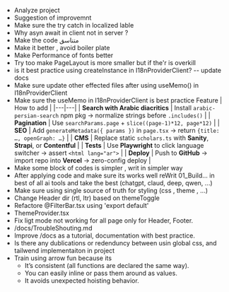 - Analyze project
- Suggestion of improvemnt
- Make sure the try catch in localized lable 
- Why asyn await in client not in server ?
- Make the code متناسق
- Make it better , avoid boiler plate
- Make Performance of fonts better
- Try too make PageLayout is more smaller but if the'r is overkill 
- is it best practice using createInstance in I18nProviderClient? -- update docs 
- Make sure update other effected files after using useMemo() in I18nProviderClient
- Make sure the useMemo in I18nProviderClient is best practice
 Feature | How to add |
|---|---|
| **Search with Arabic diacritics** | Install `arabic-persian-search` npm pkg → normalize strings before `.includes()` |
| **Pagination** | Use `searchParams.page` + `slice((page-1)*12, page*12)` |
| **SEO** | Add `generateMetadata({ params })` in `page.tsx` → return `{title: …, openGraph: …}` |
| **CMS** | Replace static `scholars.ts` with **Sanity**, **Strapi**, or **Contentful** |
| **Tests** | Use **Playwright** to click language switcher → assert `<html lang="ar">` |
| **Deploy** | Push to **GitHub** → import repo into **Vercel** → zero-config deploy |
- Make some block of codes is simpler , writ in simpler way             
- After applying code and make sure its works well reWrit 01_Build... in best of all ai tools and take the best (chatgpt, claud, deep, qwen, ...)
- Make sure using single source of truth for styling (css , theme , ...)
- Change Header dir (rtl, ltr) based on themeToggle
- Refactore @FilterBar.tsx using 'export default'
- ThemeProvider.tsx 
- Fix ligt mode not working for all page only for Header, Footer.
- /docs/TroubleShouting.md
- Improve /docs as a tutorial, documentation with best practice.
- Is there any dublications or redenduncy between usin global css, and tailwend implementaiton in project 
- Train using arrow fun because its 
    - It’s consistent (all functions are declared the same way).
    - You can easily inline or pass them around as values.
    - It avoids unexpected hoisting behavior.
